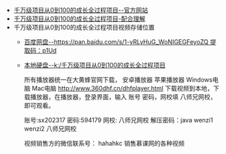 


* [千万级项目从0到100的成长全过程项目--官方网站](https://class.imooc.com/sale/javaarchitect?mc_marking=c6615303b3175f848fccdb52abb833ec&mc_channel=shouji)
* [千万级项目从0到100的成长全过程项目-配合理解](https://zhuanlan.zhihu.com/p/97215206)
*  千万级项目从0到100的成长全过程项目视频存储位置
   * [百度网盘--https://pan.baidu.com/s/1-yRLyHuG_WoNIGEGFeyoZQ  提取码：p1Ud ]()
   * [本地硬盘--k:/千万级项目从0到100的成长全过程项目]()
         
     所有播放器统一在大黄蜂官网下载， 安卓播放器 苹果播放器 Windows电脑 Mac电脑 http://www.360dhf.cn/dhfplayer.html
     下载视频到本地，下载播放器，在播放器，登录界面，输入 账号 密码，网校填 八师兄网校，即可观看。
          
     账号:sx202317  密码:594179  网校: 八师兄网校
     解压密码：java wenzi1 wenzi2 八师兄网校

     视频销售方的微信联系号： hahahkc
     销售慕课网的各种视频
     


